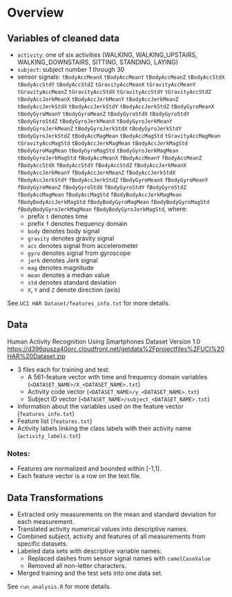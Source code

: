 Overview
========

Variables of cleaned data
-------------------------

* `activity`: one of six activities (WALKING, WALKING_UPSTAIRS, WALKING_DOWNSTAIRS, SITTING, STANDING, LAYING)
* `subject`: subject number 1 through 30
* sensor signals: `tBodyAccMeanX` `tBodyAccMeanY` `tBodyAccMeanZ` `tBodyAccStdX` `tBodyAccStdY` `tBodyAccStdZ` `tGravityAccMeanX` `tGravityAccMeanY` `tGravityAccMeanZ` `tGravityAccStdX` `tGravityAccStdY` `tGravityAccStdZ` `tBodyAccJerkMeanX` `tBodyAccJerkMeanY` `tBodyAccJerkMeanZ` `tBodyAccJerkStdX` `tBodyAccJerkStdY` `tBodyAccJerkStdZ` `tBodyGyroMeanX` `tBodyGyroMeanY` `tBodyGyroMeanZ` `tBodyGyroStdX` `tBodyGyroStdY` `tBodyGyroStdZ` `tBodyGyroJerkMeanX` `tBodyGyroJerkMeanY` `tBodyGyroJerkMeanZ` `tBodyGyroJerkStdX` `tBodyGyroJerkStdY` `tBodyGyroJerkStdZ` `tBodyAccMagMean` `tBodyAccMagStd` `tGravityAccMagMean` `tGravityAccMagStd` `tBodyAccJerkMagMean` `tBodyAccJerkMagStd` `tBodyGyroMagMean` `tBodyGyroMagStd` `tBodyGyroJerkMagMean` `tBodyGyroJerkMagStd` `fBodyAccMeanX` `fBodyAccMeanY` `fBodyAccMeanZ` `fBodyAccStdX` `fBodyAccStdY` `fBodyAccStdZ` `fBodyAccJerkMeanX` `fBodyAccJerkMeanY` `fBodyAccJerkMeanZ` `fBodyAccJerkStdX` `fBodyAccJerkStdY` `fBodyAccJerkStdZ` `fBodyGyroMeanX` `fBodyGyroMeanY` `fBodyGyroMeanZ` `fBodyGyroStdX` `fBodyGyroStdY` `fBodyGyroStdZ` `fBodyAccMagMean` `fBodyAccMagStd` `fBodyBodyAccJerkMagMean` `fBodyBodyAccJerkMagStd` `fBodyBodyGyroMagMean` `fBodyBodyGyroMagStd` `fBodyBodyGyroJerkMagMean` `fBodyBodyGyroJerkMagStd`, where:
  - prefix `t` denotes time
  - prefix `f` denotes frequency domain
  - `body` denotes body signal
  - `gravity` denotes gravity signal
  - `acc` denotes signal from accelerometer
  - `gyro` denotes signal from gyroscope
  - `jerk` denotes Jerk signal
  - `mag` denotes magnitude
  - `mean` denotes a median value
  - `std` denotes standard deviation
  - `X`, `Y` and `Z` denote direction (axis)

See `UCI HAR Dataset/features_info.txt` for more details.
  
Data
----

Human Activity Recognition Using Smartphones Dataset Version 1.0
<https://d396qusza40orc.cloudfront.net/getdata%2Fprojectfiles%2FUCI%20HAR%20Dataset.zip>

* 3 files each for training and test:
    + A 561-feature vector with time and frequency domain variables (`<DATASET_NAME>/X_<DATASET_NAME>.txt`)
    + Activity code vector (`<DATASET_NAME>/y_<DATASET_NAME>.txt`)
    + Subject ID vector (`<DATASET_NAME>/subject_<DATASET_NAME>.txt`)
* Information about the variables used on the feature vector (`features_info.txt`)
* Feature list (`features.txt`)
* Activity labels linking the class labels with their activity name (`activity_labels.txt`)

### Notes:

- Features are normalized and bounded within [-1,1].
- Each feature vector is a row on the text file.

Data Transformations
--------------------

* Extracted only measurements on the mean and standard deviation for
  each measurement.
* Translated activity numerical values into descriptive names.
* Combined subject, activity and features of all measurements from specific datasets.
* Labeled data sets with descriptive variable names:
  - Replaced dashes from sensor signal names with `camelCaseValue`
  - Removed all non-letter characters.
* Merged training and the test sets into one data set.

See `run_analysis.R` for more details.